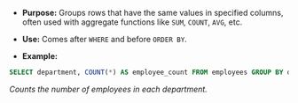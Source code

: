 - **Purpose:** Groups rows that have the same values in specified columns, often used with aggregate functions like `SUM`, `COUNT`, `AVG`, etc.
- **Use:** Comes after `WHERE` and before `ORDER BY`.

- **Example:**

```sql
SELECT department, COUNT(*) AS employee_count FROM employees GROUP BY department;
```

*Counts the number of employees in each department.*
